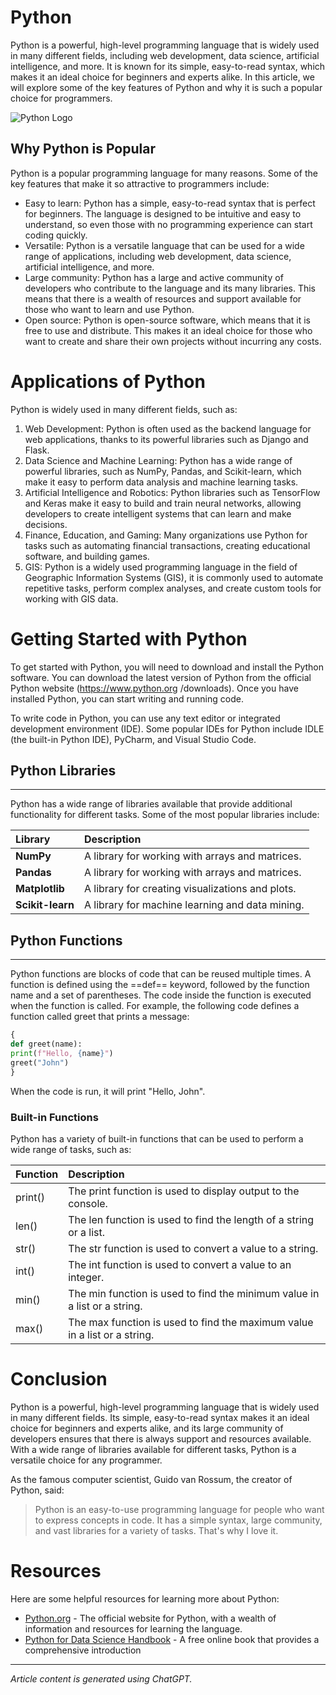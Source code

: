 
# **Python**

Python is a powerful, high-level programming language that is widely used in many different fields,
including web development, data science, artificial intelligence, and more. It is known for its simple,
easy-to-read syntax, which makes it an ideal choice for beginners and experts alike. In this article,
we will explore some of the key features of Python and why it is such a popular choice for
programmers.


![Python Logo](https://1000logos.net/wp-content/uploads/2020/08/Python-Logo-500x313.png)

## Why Python is Popular

Python is a popular programming language for many reasons. Some of the key features that make
it so attractive to programmers include:
* Easy to learn: Python has a simple, easy-to-read syntax that is perfect for beginners. The
language is designed to be intuitive and easy to understand, so even those with no
programming experience can start coding quickly.
* Versatile: Python is a versatile language that can be used for a wide range of applications,
including web development, data science, artificial intelligence, and more.
* Large community: Python has a large and active community of developers who contribute to
the language and its many libraries. This means that there is a wealth of resources and support
available for those who want to learn and use Python.
* Open source: Python is open-source software, which means that it is free to use and
distribute. This makes it an ideal choice for those who want to create and share their own
projects without incurring any costs.

# Applications of Python

Python is widely used in many different fields, such as:
1. Web Development: Python is often used as the backend language for web applications,
thanks to its powerful libraries such as Django and Flask.
2. Data Science and Machine Learning: Python has a wide range of powerful libraries, such as
NumPy, Pandas, and Scikit-learn, which make it easy to perform data analysis and machine
learning tasks.
3. Artificial Intelligence and Robotics: Python libraries such as TensorFlow and Keras make it
easy to build and train neural networks, allowing developers to create intelligent systems that
can learn and make decisions.
4. Finance, Education, and Gaming: Many organizations use Python for tasks such as
automating financial transactions, creating educational software, and building games.
5. GIS: Python is a widely used programming language in the field of Geographic Information
Systems (GIS), it is commonly used to automate repetitive tasks, perform complex analyses,
and create custom tools for working with GIS data.











# Getting Started with Python

To get started with Python, you will need to download and install the Python software. You can
download the latest version of Python from the official Python website (https://www.python.org
/downloads). Once you have installed Python, you can start writing and running code.

To write code in Python, you can use any text editor or integrated development environment (IDE).
Some popular IDEs for Python include IDLE (the built-in Python IDE), PyCharm, and Visual Studio
Code.

## Python Libraries
___
Python has a wide range of libraries available that provide additional functionality for different
tasks. Some of the most popular libraries include:

|    **Library**    |**Description**           |
|:---          |:---                              |
|**NumPy**     | A library for working with arrays and matrices.|
|**Pandas**          |   A library for working with arrays and matrices.                           |
|**Matplotlib**          |  A library for creating visualizations and plots.                            |
|**Scikit-learn**          |      A library for machine learning and data mining.                        |

## Python Functions
____

Python functions are blocks of code that can be reused multiple times. A function is defined using
the ==def== keyword, followed by the function name and a set of parentheses. The code inside the
function is executed when the function is called.
For example, the following code defines a function called greet that prints a message:

```Python
{
def greet(name):
print(f"Hello, {name}")
greet("John")
}
```
When the code is run, it will print "Hello, John".

### **Built-in Functions**

Python has a variety of built-in functions that can be used to perform a wide range of tasks, such as:

| Function            | Description                                                         |
| :----               | :--------                                                           |
| print()             | The print function is used to display output to the console.        |
| len()               | The len function is used to find the length of a string or a list.  |
| str()               | The str function is used to convert a value to a string.            |
| int()               | The int function is used to convert a value to an integer.          |
| min()               | The min function is used to find the minimum value in a list or a string.|
| max()               | The max function is used to find the maximum value in a list or a string.|

# **Conclusion**
Python is a powerful, high-level programming language that is widely used in many different fields.
Its simple, easy-to-read syntax makes it an ideal choice for beginners and experts alike, and its
large community of developers ensures that there is always support and resources available. With
a wide range of libraries available for different tasks, Python is a versatile choice for any
programmer.

As the famous computer scientist, Guido van Rossum, the creator of Python, said:

>Python is an easy-to-use programming language for people who want to express concepts in
code. It has a simple syntax, large community, and vast libraries for a variety of tasks. That's
why I love it.

# **Resources**

Here are some helpful resources for learning more about Python:

* [Python.org](https://www.python.org/) - The official website for Python, with a wealth of information and resources for
learning the language.
* [Python for Data Science Handbook](https://jakevdp.github.io/PythonDataScienceHandbook) - A free online book that provides a comprehensive
introduction
___

*Article content is generated using ChatGPT.*
